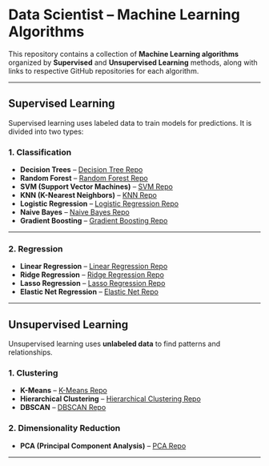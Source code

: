 
# Data Scientist – Machine Learning Algorithms

This repository contains a collection of **Machine Learning algorithms** organized by **Supervised** and **Unsupervised Learning** methods, along with links to respective GitHub repositories for each algorithm.

---

## Supervised Learning

Supervised learning uses labeled data to train models for predictions. It is divided into two types:

### 1. Classification

- **Decision Trees** – [Decision Tree Repo](https://github.com/Deepakprasath10/DecisionTree)  
- **Random Forest** – [Random Forest Repo](https://github.com/Deepakprasath10/Random_forest)  
- **SVM (Support Vector Machines)** – [SVM Repo](https://github.com/Deepakprasath10/Svm)  
- **KNN (K-Nearest Neighbors)** – [KNN Repo](https://github.com/Deepakprasath10/KNN/tree/main)  
- **Logistic Regression** – [Logistic Regression Repo](https://github.com/chandru0777/Logistic)  
- **Naive Bayes** – [Naive Bayes Repo](https://github.com/Deepakprasath10/naive)  
- **Gradient Boosting** – [Gradient Boosting Repo](https://github.com/Deepakprasath10/Gradient)

---

### 2. Regression

- **Linear Regression** – [Linear Regression Repo](https://github.com/chandru0777/Linear)  
- **Ridge Regression** – [Ridge Regression Repo](https://github.com/Deepakprasath10/Rigid)  
- **Lasso Regression** – [Lasso Regression Repo](https://github.com/Deepakprasath10/Lasso)  
- **Elastic Net Regression** – [Elastic Net Repo](https://github.com/Deepakprasath10/Elastic)

---

## Unsupervised Learning

Unsupervised learning uses **unlabeled data** to find patterns and relationships.

### 1. Clustering

- **K-Means** – [K-Means Repo](https://github.com/Deepakprasath10/K_Means)  
- **Hierarchical Clustering** – [Hierarchical Clustering Repo](https://github.com/Deepakprasath10/Hierarchical)  
- **DBSCAN** – [DBSCAN Repo](https://github.com/Deepakprasath10/Dbscan)

### 2. Dimensionality Reduction

- **PCA (Principal Component Analysis)** – [PCA Repo](https://github.com/Deepakprasath10/PCA)

---


